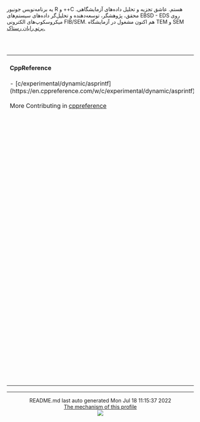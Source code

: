 یه برنامه‌نویس جونیور R و ++C هستم.
عاشق تجزیه و‌ تحلیل داده‌های آزمایشگاهی.
محقق، پژوهشگر، توسعه‌دهنده و تحلیل‌گر داده‌های سیستم‌های EBSD - EDS روی میکروسکوپ‌های الکترونی FIB/SEM.
هم اکنون مشغول در آزمایشگاه TEM و SEM [پرتو رایان رستاک.](https://partowrayan.com/)
<div align="center" markdown="1"><table><tr><td align="left" valign="top" width="33%"><h4>CppReference</h4>
- [c/experimental/dynamic/asprintf](https://en.cppreference.com/w/c/experimental/dynamic/asprintf)<br><br>
More Contributing in <a href="https://en.cppreference.com/mwiki/index.php?limit=50&tagfilter=&title=Special%3AContributions&contribs=user&target=Parisakhaleghi&namespace=&year=&month=-1">cppreference</a></td><br> <br>
<td align="left" valign="top" width="33%"><h4>آخرین پست های وبلاگ</h4>
- [معرفی CI/CD](https://parikhaleghi.ir/2022/07/07/ci-cd/)<br><br>
- [بخش ۰ – معرفی Intel® Stratix® ۱۰](https://parikhaleghi.ir/2022/05/30/0-intel-stratix-10/)<br><br>
- [Event Loop به زبان ساده!](https://parikhaleghi.ir/2022/05/16/basic-event-loop/)<br><br>
- [توابع ذاتی در MSVC، به خوبیِ اسمبلر درون‌خطی هستند؟](https://parikhaleghi.ir/2022/04/12/intrinsics/)<br><br>
- [this استنباطی](https://parikhaleghi.ir/2022/04/06/deducing-this/)<br><br>
- [منابع پیشنهادی برای یادگیری ++C](https://parikhaleghi.ir/2022/03/13/cc-resources/)<br><br>
- [if consteval](https://parikhaleghi.ir/2022/02/25/if-consteval/)<br><br>
- [مشکلات consteval و std::is_constant_evaluated](https://parikhaleghi.ir/2022/02/21/cc-consteval/)<br><br>
- [الگوهای مخفف تابع در ++C](https://parikhaleghi.ir/2022/02/20/cc-abbreviated-function-templates/)<br><br>
- [سی‌پلاس‌پلاس۲۰ و ماژول‌ها — قسمت سوّم](https://parikhaleghi.ir/2022/02/15/cc-modules-part-3/)<br><br>
More Content in <a href="https://parikhaleghi.ir">Parikhalegi.ir</a></td></tr></table></div><hr>
<div align="center">
README.md last auto generated Mon Jul 18 11:15:37 2022
<br>
<a href="https://parikhaleghi.ir/2022/07/07/ci-cd/#:~:text=%D9%85%D8%AB%D8%A7%D9%84%3A%20%D8%A7%D8%B3%D8%AA%D9%81%D8%A7%D8%AF%D9%87%20%D8%A7%D8%B2%20CI/CD%20%D8%AF%D8%B1%20%D8%A7%DA%A9%D8%A7%D9%86%D8%AA%20GitHub" target="_blank">The mechanism of this profile</a>
</div>
<div align="center">
<a href="https://github.com/PariKhaleghi/PariKhaleghi/actions/workflows/cron.yml"><img src="https://github.com/Mehranalam/PariKhaleghi/actions/workflows/cron.yml/badge.svg"></a>
</div>
